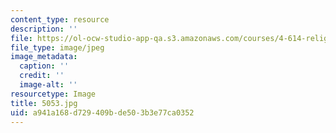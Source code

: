 ```yaml
---
content_type: resource
description: ''
file: https://ol-ocw-studio-app-qa.s3.amazonaws.com/courses/4-614-religious-architecture-and-islamic-cultures-fall-2002/a941a168d729409bde503b3e77ca0352_5053.jpg
file_type: image/jpeg
image_metadata:
  caption: ''
  credit: ''
  image-alt: ''
resourcetype: Image
title: 5053.jpg
uid: a941a168-d729-409b-de50-3b3e77ca0352
---
```

